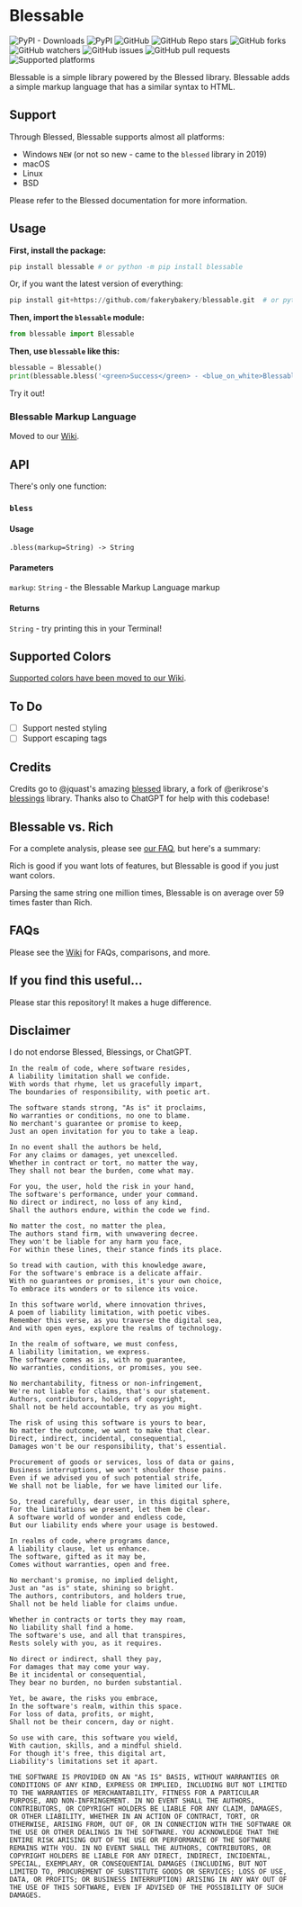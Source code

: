# Blessable

![PyPI - Downloads](https://img.shields.io/pypi/dm/blessable?color=blue&label=installs&logo=pypi&logoColor=white) ![PyPI](https://img.shields.io/pypi/v/blessable?color=blue&label=version&logo=pypi&logoColor=white) ![GitHub](https://img.shields.io/github/license/fakerybakery/blessable?color=blue&label=license&logo=github&logoColor=white) ![GitHub Repo stars](https://img.shields.io/github/stars/fakerybakery/blessable?color=blue&label=stargazers&logo=github&logoColor=white) ![GitHub forks](https://img.shields.io/github/forks/fakerybakery/blessable?color=blue&label=forks&logo=github&logoColor=white) ![GitHub watchers](https://img.shields.io/github/watchers/fakerybakery/blessable?color=blue&label=watchers&logo=github&logoColor=white) ![GitHub issues](https://img.shields.io/github/issues/fakerybakery/blessable?color=blue&logo=github&logoColor=white) ![GitHub pull requests](https://img.shields.io/github/issues-pr/fakerybakery/blessable?color=blue&label=pull%20requests&logo=github&logoColor=white) ![Supported platforms](https://img.shields.io/badge/platforms-macOS%2C%20Linux%2C%20Windows-blue)

Blessable is a simple library powered by the Blessed library. Blessable adds a simple markup language that has a similar syntax to HTML.

## Support

Through Blessed, Blessable supports almost all platforms:

 - Windows `NEW` (or not so new - came to the `blessed` library in 2019)
 - macOS
 - Linux
 - BSD

Please refer to the Blessed documentation for more information.

## Usage

**First, install the package:**

```python
pip install blessable # or python -m pip install blessable
```

Or, if you want the latest version of everything:

```python
pip install git+https://github.com/fakerybakery/blessable.git  # or python -m pip install git+https://github.com/fakerybakery/blessable.git
```

**Then, import the `blessable` module:**

```python
from blessable import Blessable
```

**Then, use `blessable` like this:**

```python
blessable = Blessable()
print(blessable.bless('<green>Success</green> - <blue_on_white>Blessable has been installed!</blue_on_white>'))
```

Try it out!

### Blessable Markup Language

Moved to our [Wiki](https://github.com/fakerybakery/blessable/wiki/Documentation#blessable-markup-language).

## API

There's only one function:

### `bless`

#### Usage

```
.bless(markup=String) -> String
```

#### Parameters

`markup`: `String` - the Blessable Markup Language markup

#### Returns

`String` - try printing this in your Terminal!

## Supported Colors

[Supported colors have been moved to our Wiki](https://github.com/fakerybakery/blessable/wiki/Documentation#supported-colors).

## To Do

 - [ ] Support nested styling
 - [ ] Support escaping tags

## Credits

Credits go to @jquast's amazing [blessed](https://github.com/jquast/blessed) library, a fork of @erikrose's [blessings](https://github.com/erikrose/blessings) library. Thanks also to ChatGPT for help with this codebase!

## Blessable vs. Rich

For a complete analysis, please see [our FAQ](https://github.com/fakerybakery/blessable/wiki/FAQs#blessable-vs-rich), but here's a summary:

Rich is good if you want lots of features, but Blessable is good if you just want colors.

Parsing the same string one million times, Blessable is on average over 59 times faster than Rich.

## FAQs

Please see the [Wiki](https://github.com/fakerybakery/blessable/wiki) for FAQs, comparisons, and more.

## If you find this useful...

Please star this repository! It makes a huge difference.

## Disclaimer

I do not endorse Blessed, Blessings, or ChatGPT.

```
In the realm of code, where software resides,
A liability limitation shall we confide.
With words that rhyme, let us gracefully impart,
The boundaries of responsibility, with poetic art.

The software stands strong, "As is" it proclaims,
No warranties or conditions, no one to blame.
No merchant's guarantee or promise to keep,
Just an open invitation for you to take a leap.

In no event shall the authors be held,
For any claims or damages, yet unexcelled.
Whether in contract or tort, no matter the way,
They shall not bear the burden, come what may.

For you, the user, hold the risk in your hand,
The software's performance, under your command.
No direct or indirect, no loss of any kind,
Shall the authors endure, within the code we find.

No matter the cost, no matter the plea,
The authors stand firm, with unwavering decree.
They won't be liable for any harm you face,
For within these lines, their stance finds its place.

So tread with caution, with this knowledge aware,
For the software's embrace is a delicate affair.
With no guarantees or promises, it's your own choice,
To embrace its wonders or to silence its voice.

In this software world, where innovation thrives,
A poem of liability limitation, with poetic vibes.
Remember this verse, as you traverse the digital sea,
And with open eyes, explore the realms of technology.
```

```
In the realm of software, we must confess,
A liability limitation, we express.
The software comes as is, with no guarantee,
No warranties, conditions, or promises, you see.

No merchantability, fitness or non-infringement,
We're not liable for claims, that's our statement.
Authors, contributors, holders of copyright,
Shall not be held accountable, try as you might.

The risk of using this software is yours to bear,
No matter the outcome, we want to make that clear.
Direct, indirect, incidental, consequential,
Damages won't be our responsibility, that's essential.

Procurement of goods or services, loss of data or gains,
Business interruptions, we won't shoulder those pains.
Even if we advised you of such potential strife,
We shall not be liable, for we have limited our life.

So, tread carefully, dear user, in this digital sphere,
For the limitations we present, let them be clear.
A software world of wonder and endless code,
But our liability ends where your usage is bestowed.
```

```
In realms of code, where programs dance,
A liability clause, let us enhance.
The software, gifted as it may be,
Comes without warranties, open and free.

No merchant's promise, no implied delight,
Just an "as is" state, shining so bright.
The authors, contributors, and holders true,
Shall not be held liable for claims undue.

Whether in contracts or torts they may roam,
No liability shall find a home.
The software's use, and all that transpires,
Rests solely with you, as it requires.

No direct or indirect, shall they pay,
For damages that may come your way.
Be it incidental or consequential,
They bear no burden, no burden substantial.

Yet, be aware, the risks you embrace,
In the software's realm, within this space.
For loss of data, profits, or might,
Shall not be their concern, day or night.

So use with care, this software you wield,
With caution, skills, and a mindful shield.
For though it's free, this digital art,
Liability's limitations set it apart.
```

```
THE SOFTWARE IS PROVIDED ON AN "AS IS" BASIS, WITHOUT WARRANTIES OR CONDITIONS OF ANY KIND, EXPRESS OR IMPLIED, INCLUDING BUT NOT LIMITED TO THE WARRANTIES OF MERCHANTABILITY, FITNESS FOR A PARTICULAR PURPOSE, AND NON-INFRINGEMENT. IN NO EVENT SHALL THE AUTHORS, CONTRIBUTORS, OR COPYRIGHT HOLDERS BE LIABLE FOR ANY CLAIM, DAMAGES, OR OTHER LIABILITY, WHETHER IN AN ACTION OF CONTRACT, TORT, OR OTHERWISE, ARISING FROM, OUT OF, OR IN CONNECTION WITH THE SOFTWARE OR THE USE OR OTHER DEALINGS IN THE SOFTWARE. YOU ACKNOWLEDGE THAT THE ENTIRE RISK ARISING OUT OF THE USE OR PERFORMANCE OF THE SOFTWARE REMAINS WITH YOU. IN NO EVENT SHALL THE AUTHORS, CONTRIBUTORS, OR COPYRIGHT HOLDERS BE LIABLE FOR ANY DIRECT, INDIRECT, INCIDENTAL, SPECIAL, EXEMPLARY, OR CONSEQUENTIAL DAMAGES (INCLUDING, BUT NOT LIMITED TO, PROCUREMENT OF SUBSTITUTE GOODS OR SERVICES; LOSS OF USE, DATA, OR PROFITS; OR BUSINESS INTERRUPTION) ARISING IN ANY WAY OUT OF THE USE OF THIS SOFTWARE, EVEN IF ADVISED OF THE POSSIBILITY OF SUCH DAMAGES.
```
